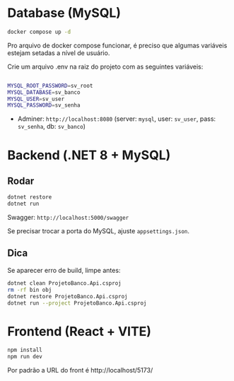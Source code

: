 # Database (MySQL)
```bash 
docker compose up -d
```

Pro arquivo de docker compose funcionar, é preciso que  algumas variáveis estejam setadas a nível de usuário.

Crie um arquivo .env na raiz do projeto com as seguintes variáveis:

```bash

MYSQL_ROOT_PASSWORD=sv_root
MYSQL_DATABASE=sv_banco
MYSQL_USER=sv_user
MYSQL_PASSWORD=sv_senha

```

- Adminer: `http://localhost:8080` (server: `mysql`, user: `sv_user`, pass: `sv_senha`, db: `sv_banco`)


# Backend (.NET 8 + MySQL)

## Rodar
```bash
dotnet restore
dotnet run
```
Swagger: `http://localhost:5000/swagger`

Se precisar trocar a porta do MySQL, ajuste `appsettings.json`.

## Dica
Se aparecer erro de build, limpe antes:
```bash
dotnet clean ProjetoBanco.Api.csproj
rm -rf bin obj
dotnet restore ProjetoBanco.Api.csproj
dotnet run --project ProjetoBanco.Api.csproj
```

# Frontend (React + VITE)

```bash 
npm install
npm run dev
```
Por padrão a URL do front é http://localhost/5173/ 
